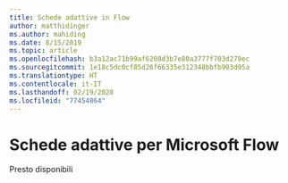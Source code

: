 ```yaml
---
title: Schede adattive in Flow
author: matthidinger
ms.author: mahiding
ms.date: 8/15/2019
ms.topic: article
ms.openlocfilehash: b3a12ac71b99af6208d3b7e80a3777f703d279ec
ms.sourcegitcommit: 1e18c5dc0cf85d26f66335e312348bbfb903d95a
ms.translationtype: HT
ms.contentlocale: it-IT
ms.lasthandoff: 02/19/2020
ms.locfileid: "77454864"
---
```

# <a name="adaptive-cards-for-microsoft-flow"></a>Schede adattive per Microsoft Flow

Presto disponibili
